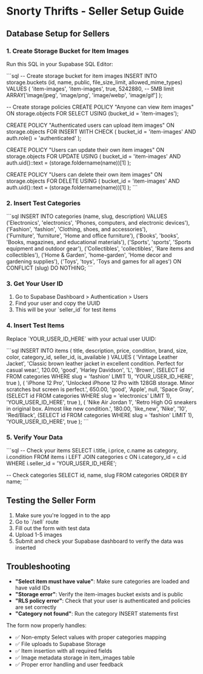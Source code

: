 
# Snorty Thrifts - Seller Setup Guide

## Database Setup for Sellers

### 1. Create Storage Bucket for Item Images

Run this SQL in your Supabase SQL Editor:

\`\`\`sql
-- Create storage bucket for item images
INSERT INTO storage.buckets (id, name, public, file_size_limit, allowed_mime_types)
VALUES (
  'item-images',
  'item-images', 
  true,
  5242880, -- 5MB limit
  ARRAY['image/jpeg', 'image/png', 'image/webp', 'image/gif']
);

-- Create storage policies
CREATE POLICY "Anyone can view item images" ON storage.objects
FOR SELECT USING (bucket_id = 'item-images');

CREATE POLICY "Authenticated users can upload item images" ON storage.objects
FOR INSERT WITH CHECK (
  bucket_id = 'item-images' 
  AND auth.role() = 'authenticated'
);

CREATE POLICY "Users can update their own item images" ON storage.objects
FOR UPDATE USING (
  bucket_id = 'item-images' 
  AND auth.uid()::text = (storage.foldername(name))[1]
);

CREATE POLICY "Users can delete their own item images" ON storage.objects
FOR DELETE USING (
  bucket_id = 'item-images' 
  AND auth.uid()::text = (storage.foldername(name))[1]
);
\`\`\`

### 2. Insert Test Categories

\`\`\`sql
INSERT INTO categories (name, slug, description) VALUES
('Electronics', 'electronics', 'Phones, computers, and electronic devices'),
('Fashion', 'fashion', 'Clothing, shoes, and accessories'),  
('Furniture', 'furniture', 'Home and office furniture'),
('Books', 'books', 'Books, magazines, and educational materials'),
('Sports', 'sports', 'Sports equipment and outdoor gear'),
('Collectibles', 'collectibles', 'Rare items and collectibles'),
('Home & Garden', 'home-garden', 'Home decor and gardening supplies'),
('Toys', 'toys', 'Toys and games for all ages')
ON CONFLICT (slug) DO NOTHING;
\`\`\`

### 3. Get Your User ID

1. Go to Supabase Dashboard > Authentication > Users
2. Find your user and copy the UUID
3. This will be your \`seller_id\` for test items

### 4. Insert Test Items

Replace \`YOUR_USER_ID_HERE\` with your actual user UUID:

\`\`\`sql
INSERT INTO items (
  title, description, price, condition, brand, size, color, 
  category_id, seller_id, is_available
) VALUES 
(
  'Vintage Leather Jacket',
  'Classic brown leather jacket in excellent condition. Perfect for casual wear.',
  120.00, 'good', 'Harley Davidson', 'L', 'Brown',
  (SELECT id FROM categories WHERE slug = 'fashion' LIMIT 1),
  'YOUR_USER_ID_HERE', true
),
(
  'iPhone 12 Pro', 
  'Unlocked iPhone 12 Pro with 128GB storage. Minor scratches but screen is perfect.',
  650.00, 'good', 'Apple', null, 'Space Gray',
  (SELECT id FROM categories WHERE slug = 'electronics' LIMIT 1),
  'YOUR_USER_ID_HERE', true
),
(
  'Nike Air Jordan 1',
  'Retro High OG sneakers in original box. Almost like new condition.',
  180.00, 'like_new', 'Nike', '10', 'Red/Black', 
  (SELECT id FROM categories WHERE slug = 'fashion' LIMIT 1),
  'YOUR_USER_ID_HERE', true
);
\`\`\`

### 5. Verify Your Data

\`\`\`sql
-- Check your items
SELECT i.title, i.price, c.name as category, i.condition
FROM items i 
LEFT JOIN categories c ON i.category_id = c.id
WHERE i.seller_id = 'YOUR_USER_ID_HERE';

-- Check categories
SELECT id, name, slug FROM categories ORDER BY name;
\`\`\`

## Testing the Seller Form

1. Make sure you're logged in to the app
2. Go to \`/sell\` route  
3. Fill out the form with test data
4. Upload 1-5 images
5. Submit and check your Supabase dashboard to verify the data was inserted

## Troubleshooting

- **"Select item must have value"**: Make sure categories are loaded and have valid IDs
- **"Storage error"**: Verify the item-images bucket exists and is public
- **"RLS policy error"**: Check that your user is authenticated and policies are set correctly
- **"Category not found"**: Run the category INSERT statements first

The form now properly handles:
- ✅ Non-empty Select values with proper categories mapping
- ✅ File uploads to Supabase Storage  
- ✅ Item insertion with all required fields
- ✅ Image metadata storage in item_images table
- ✅ Proper error handling and user feedback

